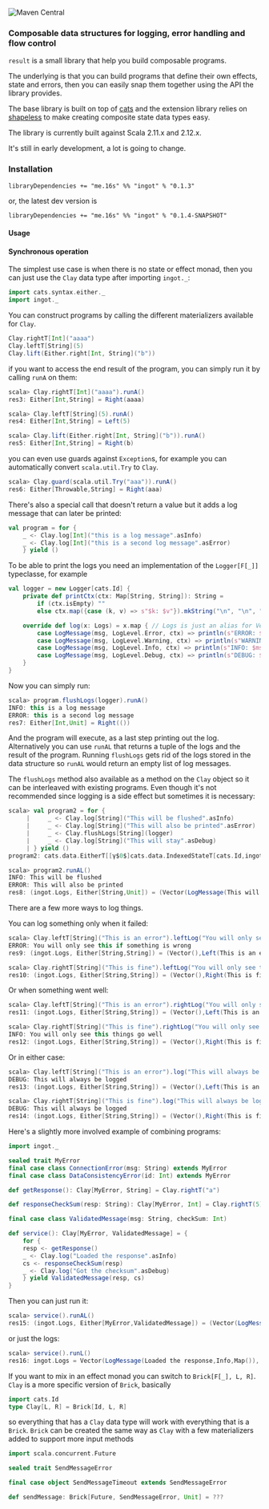 ![Maven Central](https://maven-badges.herokuapp.com/maven-central/me.16s/ingot_2.12/badge.svg)

### Composable data structures for logging, error handling and flow control

`result` is a small library that help you build composable programs.

The underlying is that you can build programs that define their own effects, state and errors, then
you can easily snap them together using the API the library provides.

The base library is built on top of [cats](https://typelevel.org/cats/) and the extension library
relies on [shapeless](https://github.com/milessabin/shapeless) to make creating composite state
data types easy.

The library is currently built against Scala 2.11.x and 2.12.x.

It's still in early development, a lot is going to change.

### Installation

```
libraryDependencies += "me.16s" %% "ingot" % "0.1.3"
```

or, the latest dev version is

```
libraryDependencies += "me.16s" %% "ingot" % "0.1.4-SNAPSHOT"
```


#### Usage

#### Synchronous operation

The simplest use case is when there is no state or effect monad, then you can just use the `Clay` data type after importing `ingot._`:

```scala
import cats.syntax.either._
import ingot._
```

You can construct programs by calling the different materializers available for `Clay`.

```scala
Clay.rightT[Int]("aaaa")
Clay.leftT[String](5)
Clay.lift(Either.right[Int, String]("b"))
```

if you want to access the end result of the program, you can simply run it by calling `runA` on them:

```scala
scala> Clay.rightT[Int]("aaaa").runA()
res3: Either[Int,String] = Right(aaaa)

scala> Clay.leftT[String](5).runA()
res4: Either[Int,String] = Left(5)

scala> Clay.lift(Either.right[Int, String]("b")).runA()
res5: Either[Int,String] = Right(b)
```

you can even use guards against `Exception`s, for example you can automatically convert `scala.util.Try` to `Clay`.

```scala
scala> Clay.guard(scala.util.Try("aaa")).runA()
res6: Either[Throwable,String] = Right(aaa)
```

There's also a special call that doesn't return a value but it adds a log message that can
later be printed:

```scala
val program = for {
    _ <- Clay.log[Int]("this is a log message".asInfo)
    _ <- Clay.log[Int]("this is a second log message".asError)
    } yield ()
```

To be able to print the logs you need an implementation of the `Logger[F[_]]` typeclasse,
for example


```scala
val logger = new Logger[cats.Id] {
    private def printCtx(ctx: Map[String, String]): String =
        if (ctx.isEmpty) ""
        else ctx.map({case (k, v) => s"$k: $v"}).mkString("\n", "\n", "")

    override def log(x: Logs) = x.map { // Logs is just an alias for Vector[LogMessage]
        case LogMessage(msg, LogLevel.Error, ctx) => println(s"ERROR: $msg${printCtx(ctx)}") 
        case LogMessage(msg, LogLevel.Warning, ctx) => println(s"WARNING: $msg${printCtx(ctx)}") 
        case LogMessage(msg, LogLevel.Info, ctx) => println(s"INFO: $msg${printCtx(ctx)}") 
        case LogMessage(msg, LogLevel.Debug, ctx) => println(s"DEBUG: $msg${printCtx(ctx)}") 
    }
}

```

Now you can simply run:

```scala
scala> program.flushLogs(logger).runA()
INFO: this is a log message
ERROR: this is a second log message
res7: Either[Int,Unit] = Right(())
```

And the program will execute, as a last step printing out the log. Alternatively you can use
`runAL` that returns a tuple of the logs and the result of the program. Running `flushLogs` gets
rid of the logs stored in the data structure so `runAL` would return an empty list of log messages.

The `flushLogs` method also available as a method on the `Clay` object so it can be interleaved with
existing programs. Even though it's not recommended since logging is a side effect but sometimes it is
necessary:

```scala
scala> val program2 = for {
     |     _ <- Clay.log[String]("This will be flushed".asInfo)
     |     _ <- Clay.log[String]("This will also be printed".asError)
     |     _ <- Clay.flushLogs[String](logger)
     |     _ <- Clay.log[String]("This will stay".asDebug)
     | } yield ()
program2: cats.data.EitherT[[γ$0$]cats.data.IndexedStateT[cats.Id,ingot.StateWithLogs[Unit],ingot.StateWithLogs[Unit],γ$0$],String,Unit] = EitherT(cats.data.IndexedStateT@7333cb8a)

scala> program2.runAL()
INFO: This will be flushed
ERROR: This will also be printed
res8: (ingot.Logs, Either[String,Unit]) = (Vector(LogMessage(This will stay,Debug,Map())),Right(()))
```

There are a few more ways to log things.

You can log something only when it failed:

```scala
scala> Clay.leftT[String]("This is an error").leftLog("You will only see this if something is wrong".asError).flushLogs(logger).runAL()
ERROR: You will only see this if something is wrong
res9: (ingot.Logs, Either[String,String]) = (Vector(),Left(This is an error))

scala> Clay.rightT[String]("This is fine").leftLog("You will only see this if something is wrong".asError).flushLogs(logger).runAL()
res10: (ingot.Logs, Either[String,String]) = (Vector(),Right(This is fine))
```

Or when something went well:

```scala
scala> Clay.leftT[String]("This is an error").rightLog("You will only see this things go well".asInfo).flushLogs(logger).runAL()
res11: (ingot.Logs, Either[String,String]) = (Vector(),Left(This is an error))

scala> Clay.rightT[String]("This is fine").rightLog("You will only see this things go well".asInfo).flushLogs(logger).runAL()
INFO: You will only see this things go well
res12: (ingot.Logs, Either[String,String]) = (Vector(),Right(This is fine))
```

Or in either case:

```scala
scala> Clay.leftT[String]("This is an error").log("This will always be logged".asDebug).flushLogs(logger).runAL()
DEBUG: This will always be logged
res13: (ingot.Logs, Either[String,String]) = (Vector(),Left(This is an error))

scala> Clay.rightT[String]("This is fine").log("This will always be logged".asDebug).flushLogs(logger).runAL()
DEBUG: This will always be logged
res14: (ingot.Logs, Either[String,String]) = (Vector(),Right(This is fine))
```


Here's a slightly more involved example of combining programs:

```scala
import ingot._

sealed trait MyError
final case class ConnectionError(msg: String) extends MyError
final case class DataConsistencyError(id: Int) extends MyError

def getResponse(): Clay[MyError, String] = Clay.rightT("a")

def responseCheckSum(resp: String): Clay[MyError, Int] = Clay.rightT(5)

final case class ValidatedMessage(msg: String, checkSum: Int)

def service(): Clay[MyError, ValidatedMessage] = {
    for {
    resp <- getResponse()
    _ <- Clay.log("Loaded the response".asInfo)
    cs <- responseCheckSum(resp)
    _ <- Clay.log("Got the checksum".asDebug)
    } yield ValidatedMessage(resp, cs)
}
```


Then you can just run it:

```scala
scala> service().runAL()
res15: (ingot.Logs, Either[MyError,ValidatedMessage]) = (Vector(LogMessage(Loaded the response,Info,Map()), LogMessage(Got the checksum,Debug,Map())),Right(ValidatedMessage(a,5)))
```

or just the logs:

```scala
scala> service().runL()
res16: ingot.Logs = Vector(LogMessage(Loaded the response,Info,Map()), LogMessage(Got the checksum,Debug,Map()))
```

If you want to mix in an effect monad you can switch to `Brick[F[_], L, R]`. `Clay` is a more specific version of `Brick`,
basically

```scala
import cats.Id
type Clay[L, R] = Brick[Id, L, R]
```

so everything that has a `Clay` data type will work with everything that is a `Brick`. `Brick` can be created the same
way as `Clay` with a few materializers added to support more input methods

```scala
import scala.concurrent.Future

sealed trait SendMessageError

final case object SendMessageTimeout extends SendMessageError

def sendMessage: Brick[Future, SendMessageError, Unit] = ??? 
```


